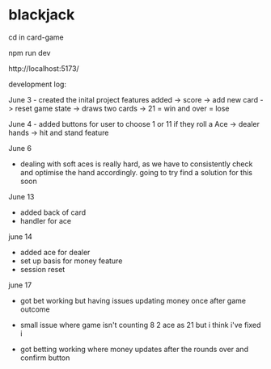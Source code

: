 # blackjack

cd in card-game

npm run dev

http://localhost:5173/

development log:

June 3 - created the inital project
features added
-> score
-> add new card
-> reset game state
-> draws two cards 
-> 21 = win and over = lose

June 4 - added buttons for user to choose 1 or 11 if they roll a Ace
-> dealer hands
-> hit and stand feature

June 6 
- dealing with soft aces is really hard, as we have to consistently check and optimise the hand accordingly. going to try find a solution for this soon

June 13
- added back of card
- handler for ace

june 14
- added ace for dealer
- set up basis for money feature
- session reset

june 17
- got bet working but having issues updating money once after game outcome
- small issue where game isn't counting 8 2 ace as 21 but i think i've fixed i

- got betting working where money updates after the rounds over and confirm button